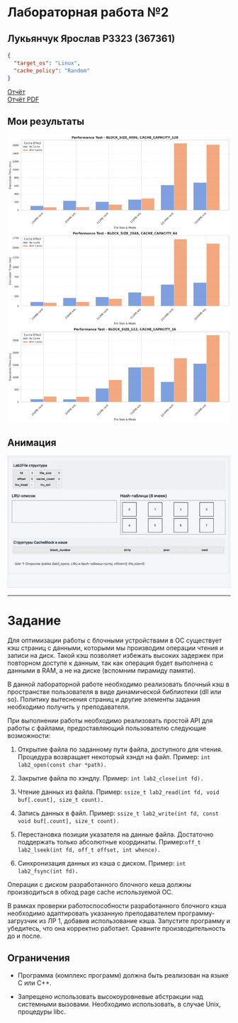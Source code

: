 # Лабораторная работа №2
## Лукьянчук Ярослав P3323 (367361)
```json
{
  "target_os": "Linux",
  "cache_policy": "Random"
}
```

[Отчёт](./reports/report.md)  <br>
[Отчёт PDF](./reports/report.pdf) 

## Мои результаты

<img src="./reports/stats.png">

## Анимация

<img src="./reports/animation.gif">


---

# Задание

Для оптимизации работы с блочными устройствами в ОС существует кэш страниц с данными, которыми мы производим операции чтения и записи на диск. Такой кэш позволяет избежать высоких задержек при повторном доступе к данным, так как операция будет выполнена с данными в RAM, а не на диске (вспомним пирамиду памяти).

В данной лабораторной работе необходимо реализовать блочный кэш в пространстве пользователя в виде динамической библиотеки (dll или so). Политику вытеснения страниц и другие элементы задания необходимо получить у преподавателя.

При выполнении работы необходимо реализовать простой API для работы с файлами, предоставляющий пользователю следующие возможности:

1. Открытие файла по заданному пути файла, доступного для чтения. Процедура возвращает некоторый хэндл на файл. Пример:
`int lab2_open(const char *path).`

2. Закрытие файла по хэндлу. Пример:
`int lab2_close(int fd).`

3. Чтение данных из файла. Пример:
`ssize_t lab2_read(int fd, void buf[.count], size_t count).`

4. Запись данных в файл. Пример:
`ssize_t lab2_write(int fd, const void buf[.count], size_t count).`

5. Перестановка позиции указателя на данные файла. Достаточно поддержать только абсолютные координаты. Пример:
​​​​​​​`off_t lab2_lseek(int fd, off_t offset, int whence).`

6. Синхронизация данных из кэша с диском. Пример:
`int lab2_fsync(int fd).`

Операции с диском разработанного блочного кеша должны производиться в обход page cache используемой ОС.

В рамках проверки работоспособности разработанного блочного кэша необходимо адаптировать указанную преподавателем программу-загрузчик из ЛР 1, добавив использование кэша. Запустите программу и убедитесь, что она корректно работает. Сравните производительность до и после.

## Ограничения

- Программа (комплекс программ) должна быть реализован на языке C или C++.

- Запрещено использовать высокоуровневые абстракции над системными вызовами. Необходимо использовать, в случае Unix, процедуры libc.

